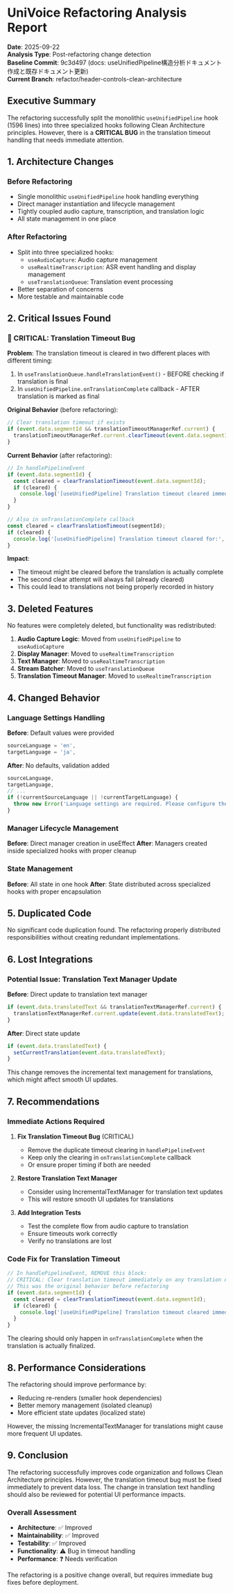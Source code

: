 # UniVoice Refactoring Analysis Report

**Date**: 2025-09-22  
**Analysis Type**: Post-refactoring change detection  
**Baseline Commit**: 9c3d497 (docs: useUnifiedPipeline構造分析ドキュメント作成と既存ドキュメント更新)  
**Current Branch**: refactor/header-controls-clean-architecture  

## Executive Summary

The refactoring successfully split the monolithic `useUnifiedPipeline` hook (1596 lines) into three specialized hooks following Clean Architecture principles. However, there is a **CRITICAL BUG** in the translation timeout handling that needs immediate attention.

## 1. Architecture Changes

### Before Refactoring
- Single monolithic `useUnifiedPipeline` hook handling everything
- Direct manager instantiation and lifecycle management
- Tightly coupled audio capture, transcription, and translation logic
- All state management in one place

### After Refactoring
- Split into three specialized hooks:
  - `useAudioCapture`: Audio capture management
  - `useRealtimeTranscription`: ASR event handling and display management
  - `useTranslationQueue`: Translation event processing
- Better separation of concerns
- More testable and maintainable code

## 2. Critical Issues Found

### 🔴 CRITICAL: Translation Timeout Bug

**Problem**: The translation timeout is cleared in two different places with different timing:

1. In `useTranslationQueue.handleTranslationEvent()` - BEFORE checking if translation is final
2. In `useUnifiedPipeline.onTranslationComplete` callback - AFTER translation is marked as final

**Original Behavior** (before refactoring):
```typescript
// Clear translation timeout if exists
if (event.data.segmentId && translationTimeoutManagerRef.current) {
  translationTimeoutManagerRef.current.clearTimeout(event.data.segmentId);
}
```

**Current Behavior** (after refactoring):
```typescript
// In handlePipelineEvent
if (event.data.segmentId) {
  const cleared = clearTranslationTimeout(event.data.segmentId);
  if (cleared) {
    console.log('[useUnifiedPipeline] Translation timeout cleared immediately for:', event.data.segmentId);
  }
}

// Also in onTranslationComplete callback
const cleared = clearTranslationTimeout(segmentId);
if (cleared) {
  console.log('[useUnifiedPipeline] Translation timeout cleared for:', segmentId);
}
```

**Impact**: 
- The timeout might be cleared before the translation is actually complete
- The second clear attempt will always fail (already cleared)
- This could lead to translations not being properly recorded in history

## 3. Deleted Features

No features were completely deleted, but functionality was redistributed:

1. **Audio Capture Logic**: Moved from `useUnifiedPipeline` to `useAudioCapture`
2. **Display Manager**: Moved to `useRealtimeTranscription`
3. **Text Manager**: Moved to `useRealtimeTranscription`
4. **Stream Batcher**: Moved to `useTranslationQueue`
5. **Translation Timeout Manager**: Moved to `useRealtimeTranscription`

## 4. Changed Behavior

### Language Settings Handling
**Before**: Default values were provided
```typescript
sourceLanguage = 'en',
targetLanguage = 'ja',
```

**After**: No defaults, validation added
```typescript
sourceLanguage,
targetLanguage,
// ...
if (!currentSourceLanguage || !currentTargetLanguage) {
  throw new Error('Language settings are required. Please configure them in Setup.');
}
```

### Manager Lifecycle Management
**Before**: Direct manager creation in useEffect
**After**: Managers created inside specialized hooks with proper cleanup

### State Management
**Before**: All state in one hook
**After**: State distributed across specialized hooks with proper encapsulation

## 5. Duplicated Code

No significant code duplication found. The refactoring properly distributed responsibilities without creating redundant implementations.

## 6. Lost Integrations

### Potential Issue: Translation Text Manager Update
**Before**: Direct update to translation text manager
```typescript
if (event.data.translatedText && translationTextManagerRef.current) {
  translationTextManagerRef.current.update(event.data.translatedText);
}
```

**After**: Direct state update
```typescript
if (event.data.translatedText) {
  setCurrentTranslation(event.data.translatedText);
}
```

This change removes the incremental text management for translations, which might affect smooth UI updates.

## 7. Recommendations

### Immediate Actions Required

1. **Fix Translation Timeout Bug** (CRITICAL)
   - Remove the duplicate timeout clearing in `handlePipelineEvent`
   - Keep only the clearing in `onTranslationComplete` callback
   - Or ensure proper timing if both are needed

2. **Restore Translation Text Manager**
   - Consider using IncrementalTextManager for translation text updates
   - This will restore smooth UI updates for translations

3. **Add Integration Tests**
   - Test the complete flow from audio capture to translation
   - Ensure timeouts work correctly
   - Verify no translations are lost

### Code Fix for Translation Timeout

```typescript
// In handlePipelineEvent, REMOVE this block:
// CRITICAL: Clear translation timeout immediately on any translation event
// This was the original behavior before refactoring
if (event.data.segmentId) {
  const cleared = clearTranslationTimeout(event.data.segmentId);
  if (cleared) {
    console.log('[useUnifiedPipeline] Translation timeout cleared immediately for:', event.data.segmentId);
  }
}
```

The clearing should only happen in `onTranslationComplete` when the translation is actually finalized.

## 8. Performance Considerations

The refactoring should improve performance by:
- Reducing re-renders (smaller hook dependencies)
- Better memory management (isolated cleanup)
- More efficient state updates (localized state)

However, the missing IncrementalTextManager for translations might cause more frequent UI updates.

## 9. Conclusion

The refactoring successfully improves code organization and follows Clean Architecture principles. However, the translation timeout bug must be fixed immediately to prevent data loss. The change in translation text handling should also be reviewed for potential UI performance impacts.

### Overall Assessment
- **Architecture**: ✅ Improved
- **Maintainability**: ✅ Improved
- **Testability**: ✅ Improved
- **Functionality**: ⚠️ Bug in timeout handling
- **Performance**: ❓ Needs verification

The refactoring is a positive change overall, but requires immediate bug fixes before deployment.